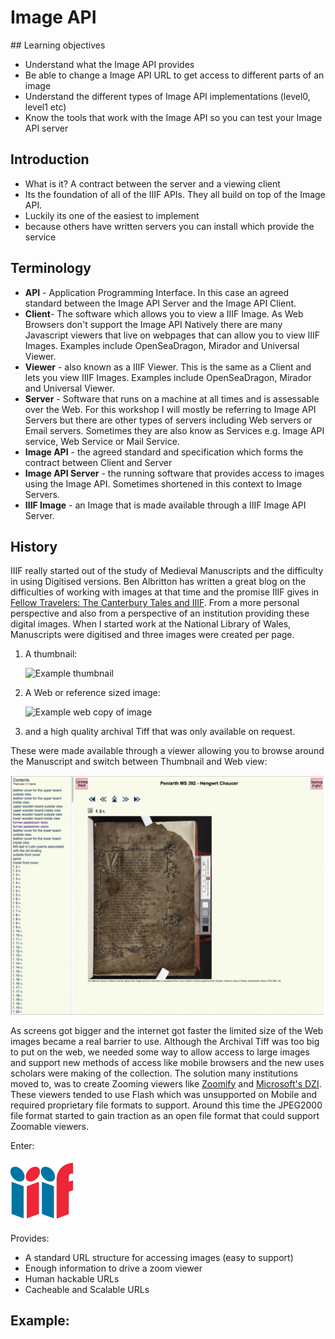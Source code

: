 # Image API

<script src="../../extras.js" >
</script>
<script src="viewer.js" >
</script>

## Learning objectives
 * Understand what the Image API provides
 * Be able to change a Image API URL to get access to different parts of an image
 * Understand the different types of Image API implementations (level0, level1 etc)
 * Know the tools that work with the Image API so you can test your Image API server

## Introduction

 * What is it? A contract between the server and a viewing client
 * Its the foundation of all of the IIIF APIs. They all build on top of the Image API.
 * Luckily its one of the easiest to implement 
 * because others have written servers you can install which provide the service

## Terminology
 * __API__ - Application Programming Interface. In this case an agreed standard between the Image API Server and the Image API Client. 
 * __Client__- The software which allows you to view a IIIF Image. As Web Browsers don't support the Image API Natively there are many Javascript viewers that live on webpages that can allow you to view IIIF Images. Examples include OpenSeaDragon, Mirador and Universal Viewer. 
 * __Viewer__ - also known as a IIIF Viewer. This is the same as a Client and lets you view IIIF Images. Examples include OpenSeaDragon, Mirador and Universal Viewer. 
 * __Server__ - Software that runs on a machine at all times and is assessable over the Web. For this workshop I will mostly be referring to Image API Servers but there are other types of servers including Web servers or Email servers. Sometimes they are also know as Services e.g. Image API service, Web Service or Mail Service.  
 * __Image API__ - the agreed standard and specification which forms the contract between Client and Server
 * __Image API Server__ - the running software that provides access to images using the Image API. Sometimes shortened in this context to Image Servers. 
 * __IIIF Image__ - an Image that is made available through a IIIF Image API Server. 

## History

IIIF really started out of the study of Medieval Manuscripts and the difficulty in using Digitised versions. Ben Albritton has written a great blog on the difficulties of working with images at that time and the promise IIIF gives in [Fellow Travelers: The Canterbury Tales and IIIF](https://blalbrit.github.io/2015/07/14/fellow-travelers-the-canterbury-tales-and-iiif). From a more personal perspective and also from a perspective of an institution providing these digital images. When I started work at the National Library of Wales, Manuscripts were digitised and three images were created per page. 

1. A thumbnail:

    ![Example thumbnail](https://damsssl.llgc.org.uk/iiif/2.0/image/4628571/full/90,/0/default.jpg)

2. A Web or reference sized image:

    ![Example web copy of image](https://damsssl.llgc.org.uk/iiif/2.0/image/4628571/full/300,/0/default.jpg)

3. and a high quality archival Tiff that was only available on request. 

These were made available through a viewer allowing you to browse around the Manuscript and switch between Thumbnail and Web view: 

![Image of a historical digital viewer](imgs/Chaucer_viewer.png)

As screens got bigger and the internet got faster the limited size of the Web images became a real barrier to use. Although the Archival Tiff was too big to put on the web, we needed some way to allow access to large images and support new methods of access like mobile browsers and the new uses scholars were making of the collection. The solution many institutions moved to, was to create Zooming viewers like [Zoomify](http://www.zoomify.com/) and [Microsoft's DZI](https://en.wikipedia.org/wiki/Deep_Zoom). These viewers tended to use Flash which was unsupported on Mobile and required proprietary file formats to support. Around this time the JPEG2000 file format started to gain traction as an open file format that could support Zoomable viewers. 

Enter:

![IIIF Logo](imgs/logo.png)

Provides:
 * A standard URL structure for accessing images (easy to support)
 * Enough information to drive a zoom viewer
 * Human hackable URLs
 * Cacheable and Scalable URLs



## Example:
 
<div id="image_api_demo">
</div>
<script>
   addViewer({
        div: 'image_api_demo',
        images: [
            'https://ids.lib.harvard.edu/ids/iiif/25286607',
            'https://dlcs.io/iiif-img/wellcome/5/b14658197.jp2'
            ],
        sizes: [
            '500,',
            '500,500',
            '!500,500'
        ],
        regions: [
            'full',
            'square',
            '1000,100,3000,2000',
            '2000,3000,2000,2000',
        ]
   });
   /*
        'https://dlcs.io/iiif-img/wellcome/5/b14658197.jp2',
            'https://iiif.io/api/image/3.0/example/reference/9ee11092dfd2782634f5e8e2c87c16d5-uclamss_1841_diary_07_02',
            'https://ids.si.edu/ids/iiif/CHSDM-317E001E9E352-000001',
            'https://ids.si.edu/ids/iiif/SAAM-1930.12.50_1'

   */
</script>    

